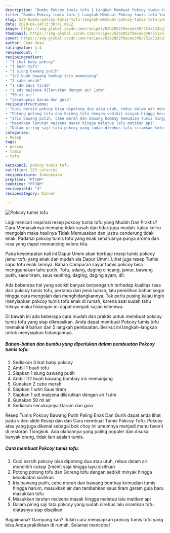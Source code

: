 ```yaml
---
description: "Bumbu Pokcoy tumis tofu | Langkah Membuat Pokcoy tumis tofu Yang Mudah Dan Praktis"
title: "Bumbu Pokcoy tumis tofu | Langkah Membuat Pokcoy tumis tofu Yang Mudah Dan Praktis"
slug: 539-bumbu-pokcoy-tumis-tofu-langkah-membuat-pokcoy-tumis-tofu-yang-mudah-dan-praktis
date: 2020-06-24T13:30:41.661Z
image: https://img-global.cpcdn.com/recipes/62b2852f8ecee349/751x532cq70/pokcoy-tumis-tofu-foto-resep-utama.jpg
thumbnail: https://img-global.cpcdn.com/recipes/62b2852f8ecee349/751x532cq70/pokcoy-tumis-tofu-foto-resep-utama.jpg
cover: https://img-global.cpcdn.com/recipes/62b2852f8ecee349/751x532cq70/pokcoy-tumis-tofu-foto-resep-utama.jpg
author: Chad Rose
ratingvalue: 4.4
reviewcount: 7
recipeingredient:
- "3 ikat baby pokcoy"
- "1 buah tofu"
- "1 siung bawang putih"
- "1/2 buah bawang bombay iris memanjang"
- "2 cabe merah"
- "1 sdm Saus tiram"
- "1 sdt maizena dilarutkan dengan air 1sdm"
- "50 ml air"
- "secukupnya Garam dan gula"
recipeinstructions:
- "Cuci bersih pokcoy bisa dipotong dua atau utuh, rebus dalam air mendidih cukup 2menit saja hingga layu sisihkan"
- "Potong potong tofu dan Goreng tofu dengan sedikit minyak hingga kecoklatan sisihkan"
- "Iris bawang putih, cabe merah dan bawang bombay kemudian tumis hingga harum, masukkan air dan tambahkan saus tiram garam gula baru masukkan tofu"
- "Masukkan larutan maizena masak hingga meletup lalu matikan api"
- "Dalam piring saji tata pokcoy yang sudah direbus lalu siramkan tofu diatasnya siap disajikan"
categories:
- Resep
tags:
- pokcoy
- tumis
- tofu

katakunci: pokcoy tumis tofu 
nutrition: 213 calories
recipecuisine: Indonesian
preptime: "PT16M"
cooktime: "PT38M"
recipeyield: "3"
recipecategory: Dinner

---
```



![Pokcoy tumis tofu](https://img-global.cpcdn.com/recipes/62b2852f8ecee349/751x532cq70/pokcoy-tumis-tofu-foto-resep-utama.jpg)

Lagi mencari inspirasi resep pokcoy tumis tofu yang Mudah Dan Praktis? Cara Memasaknya memang tidak susah dan tidak juga mudah. kalau keliru mengolah maka hasilnya Tidak Memuaskan dan justru cenderung tidak enak. Padahal pokcoy tumis tofu yang enak seharusnya punya aroma dan rasa yang dapat memancing selera kita.

Pada kesempatan kali ini Dapur Ummi akan berbagi resep tumis pokcoy jamur tofu yang enak dan mudah ala Dapur Ummi. Lihat juga resep Tumis sapo tofu enak lainnya. Bahan Campuran sayur tumis pokcoy bisa menggunakan tahu putih, Tofu, udang, daging cincang, jamur, bawang putih, saos tiram, saus kepiting, daging, daging ayam, dll.

Ada beberapa hal yang sedikit banyak berpengaruh terhadap kualitas rasa dari pokcoy tumis tofu, pertama dari jenis bahan, lalu pemilihan bahan segar hingga cara mengolah dan menghidangkannya. Tak perlu pusing kalau ingin menyiapkan pokcoy tumis tofu enak di rumah, karena asal sudah tahu triknya maka hidangan ini dapat menjadi sajian istimewa.


Di bawah ini ada beberapa cara mudah dan praktis untuk membuat pokcoy tumis tofu yang siap dikreasikan. Anda dapat membuat Pokcoy tumis tofu memakai 9 bahan dan 5 langkah pembuatan. Berikut ini langkah-langkah untuk menyiapkan hidangannya.

<!--inarticleads1-->

##### Bahan-bahan dan bumbu yang diperlukan dalam pembuatan Pokcoy tumis tofu:

1. Sediakan 3 ikat baby pokcoy
1. Ambil 1 buah tofu
1. Siapkan 1 siung bawang putih
1. Ambil 1/2 buah bawang bombay iris memanjang
1. Gunakan 2 cabe merah
1. Siapkan 1 sdm Saus tiram
1. Siapkan 1 sdt maizena dilarutkan dengan air 1sdm
1. Gunakan 50 ml air
1. Sediakan secukupnya Garam dan gula


Resep Tumis Pokcoy Bawang Putih Paling Enak Dan Gurih dapat anda lihat pada video slide Resep dan dan Cara membuat Tumis Pakcoy Tofu. Pokcoy atau yang juga dikenal sebagai bok choy ini umumnya menjadi menu favorit di restoran Tiongkok. Ada olahannya yang paling populer dan disukai banyak orang, tidak lain adalah tumis. 

<!--inarticleads2-->

##### Cara membuat Pokcoy tumis tofu:

1. Cuci bersih pokcoy bisa dipotong dua atau utuh, rebus dalam air mendidih cukup 2menit saja hingga layu sisihkan
1. Potong potong tofu dan Goreng tofu dengan sedikit minyak hingga kecoklatan sisihkan
1. Iris bawang putih, cabe merah dan bawang bombay kemudian tumis hingga harum, masukkan air dan tambahkan saus tiram garam gula baru masukkan tofu
1. Masukkan larutan maizena masak hingga meletup lalu matikan api
1. Dalam piring saji tata pokcoy yang sudah direbus lalu siramkan tofu diatasnya siap disajikan




Bagaimana? Gampang kan? Itulah cara menyiapkan pokcoy tumis tofu yang bisa Anda praktikkan di rumah. Selamat mencoba!
